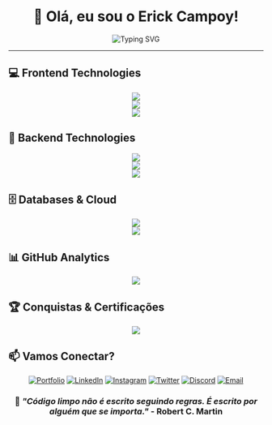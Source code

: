 <div align="center">
  <h1>👋 Olá, eu sou o Erick Campoy!</h1>
  
  <img src="https://readme-typing-svg.herokuapp.com/?font=Fira+Code&pause=1000&color=F75C7E&center=true&vCenter=true&width=500&lines=Full-Stack+Developer+%F0%9F%9A%80;UI%2FUX+Designer+%F0%9F%8E%A8;Game+Creator+%F0%9F%8E%AE;DevOps+Enthusiast+%E2%9A%A1;Mobile+Developer+%F0%9F%93%B1;Clean+Code+Lover+%F0%9F%92%9C" alt="Typing SVG" />
</div>

---

</div>

## 💻 **Frontend Technologies**

<div align="center">
  <img src="https://skillicons.dev/icons?i=html,css,js,ts,react,nextjs,vue,angular" />
  <br/>
  <img src="https://skillicons.dev/icons?i=sass,tailwind,bootstrap,materialui,styledcomponents,webpack,vite" />
  <br/>
  <img src="https://skillicons.dev/icons?i=flutter,dart,androidstudio" />
</div>

## 🔧 **Backend Technologies**

<div align="center">
  <img src="https://skillicons.dev/icons?i=nodejs,php,python,java,express,fastapi,spring" />
  <br/>
  <img src="https://skillicons.dev/icons?i=graphql,apollo,prisma,sequelize,hibernate" />
  <br/>
  <img src="https://skillicons.dev/icons?i=redis,nginx,apache" />
</div>

## 🗄️ **Databases & Cloud**

<div align="center">
  <img src="https://skillicons.dev/icons?i=mysql,postgresql,mongodb,sqlite,firebase,supabase" />
  <br/>
  <img src="https://skillicons.dev/icons?i=aws,gcp,azure,docker,kubernetes,terraform" />
</div>

## 📊 **GitHub Analytics**

<div align="center">
  <img src="https://github-readme-activity-graph.vercel.app/graph?username=campoyerick&theme=dracula&hide_border=true" />
</div>

## 🏆 **Conquistas & Certificações**

<div align="center">
  <img src="https://github-profile-trophy.vercel.app/?username=campoyerick&theme=dracula&no-frame=false&no-bg=false&margin-w=4&row=2&column=4" />
</div>

## 📫 **Vamos Conectar?**

<div align="center">
  
[![Portfolio](https://img.shields.io/badge/Portfolio-FF7139?style=for-the-badge&logo=Firefox-Browser&logoColor=white)](https://campoypinheiro.vercel.app/)
[![LinkedIn](https://img.shields.io/badge/LinkedIn-0077B5?style=for-the-badge&logo=linkedin&logoColor=white)](https://linkedin.com/in/erick-campoy)
[![Instagram](https://img.shields.io/badge/Instagram-E4405F?style=for-the-badge&logo=instagram&logoColor=white)](https://instagram.com/campoyerick)
[![Twitter](https://img.shields.io/badge/Twitter-1DA1F2?style=for-the-badge&logo=twitter&logoColor=white)](https://twitter.com/campoyerick)
[![Discord](https://img.shields.io/badge/Discord-7289DA?style=for-the-badge&logo=discord&logoColor=white)](https://discord.gg/erickcampoyp)
[![Email](https://img.shields.io/badge/Email-D14836?style=for-the-badge&logo=gmail&logoColor=white)](mailto:campoyrick@gmail.com)

</div>

<div align="center">
  
### 💭 *"Código limpo não é escrito seguindo regras. É escrito por alguém que se importa."* - Robert C. Martin

</div>
